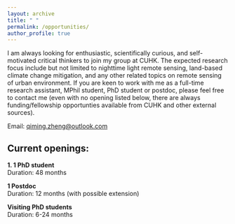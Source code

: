 ```yaml
---
layout: archive
title: " "
permalink: /opportunities/
author_profile: true
---
```


I am always looking for enthusiastic, scientifically curious, and self-motivated critical thinkers to join my group at CUHK. The expected research focus include but not limited to nighttime light remote sensing, land-based climate change mitigation, and any other related topics on remote sensing of urban environment. If you are keen to work with me as a full-time research assistant, MPhil student, PhD student or postdoc, please feel free to contact me (even with no opening listed below, there are always funding/fellowship opportunties available from CUHK and other external sources). 

Email: qiming.zheng@outlook.com

## Current openings: 
**1. 1 PhD student**  
Duration: 48 months

**1 Postdoc**    
Duration: 12 months (with possible extension)

**Visiting PhD students**    
Duration: 6-24 months
